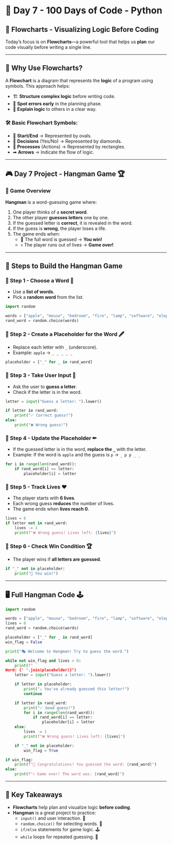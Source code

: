 # 📅 Day 7 - 100 Days of Code - Python

## 🎯 Flowcharts - Visualizing Logic Before Coding

Today’s focus is on **Flowcharts**—a powerful tool that helps us **plan** our code visually before writing a single line. 

---

## 📌 Why Use Flowcharts?
A **Flowchart** is a diagram that represents the **logic** of a program using symbols. This approach helps:
- 🏗 **Structure complex logic** before writing code.
- 🔎 **Spot errors early** in the planning phase.
- 📖 **Explain logic** to others in a clear way.

### 🛠 Basic Flowchart Symbols:
- 🔲 **Start/End** → Represented by ovals.
- 🔹 **Decisions** (Yes/No) → Represented by diamonds.
- 📏 **Processes** (Actions) → Represented by rectangles.
- ➡ **Arrows** → Indicate the flow of logic.

---

## 🎮 Day 7 Project - Hangman Game 🏆

### 📖 Game Overview
**Hangman** is a word-guessing game where:
1. One player thinks of a **secret word**.
2. The other player **guesses letters** one by one.
3. If the guessed letter is **correct**, it is revealed in the word.
4. If the guess is **wrong**, the player loses a life.
5. The game ends when:
   - 🎉 The full word is guessed → **You win!**
   - 💀 The player runs out of lives → **Game over!**

---

## 🔑 Steps to Build the Hangman Game

### 📝 Step 1 - Choose a Word 🎲
- Use a **list of words**.
- Pick a **random word** from the list.

```python
import random

words = ["apple", "mouse", "bedroom", "fire", "lamp", "software", "elephant"]
rand_word = random.choice(words)
```

### 📝 Step 2 - Create a Placeholder for the Word 🖋
- Replace each letter with `_` (underscore).
- Example: `apple` → `_ _ _ _ _`

```python
placeholder = ["_" for _ in rand_word]
```

### 📝 Step 3 - Take User Input 🎤
- Ask the user to **guess a letter**.
- Check if the letter is in the word.

```python
letter = input("Guess a letter: ").lower()

if letter in rand_word:
    print("✅ Correct guess!")
else:
    print("❌ Wrong guess!")
```

### 📝 Step 4 - Update the Placeholder ✏
- If the guessed letter is in the word, **replace the `_`** with the letter.
- Example: If the word is `apple` and the guess is `p` → `_ p p _ _`

```python
for i in range(len(rand_word)):
    if rand_word[i] == letter:
        placeholder[i] = letter
```

### 📝 Step 5 - Track Lives ❤️
- The player starts with **6 lives**.
- Each wrong guess **reduces** the number of lives.
- The game ends when **lives reach 0**.

```python
lives = 6
if letter not in rand_word:
    lives -= 1
    print(f"❌ Wrong guess! Lives left: {lives}")
```

### 📝 Step 6 - Check Win Condition 🏆
- The player wins if **all letters are guessed**.

```python
if "_" not in placeholder:
    print("🎉 You win!")
```

---

## 🖥 Full Hangman Code 🕹

```python
import random

words = ["apple", "mouse", "bedroom", "fire", "lamp", "software", "elephant"]
lives = 6
rand_word = random.choice(words)

placeholder = ["_" for _ in rand_word]
win_flag = False

print("🎭 Welcome to Hangman! Try to guess the word.")

while not win_flag and lives > 0:
    print(f"
Word: {' '.join(placeholder)}")
    letter = input("Guess a letter: ").lower()

    if letter in placeholder:
        print("⚠️ You've already guessed this letter!")
        continue

    if letter in rand_word:
        print("✅ Good guess!")
        for i in range(len(rand_word)):
            if rand_word[i] == letter:
                placeholder[i] = letter
    else:
        lives -= 1
        print(f"❌ Wrong guess! Lives left: {lives}")

    if "_" not in placeholder:
        win_flag = True

if win_flag:
    print(f"🎉 Congratulations! You guessed the word: {rand_word}")
else:
    print(f"💀 Game over! The word was: {rand_word}")
```

---

## 🚀 Key Takeaways
- **Flowcharts** help plan and visualize logic **before coding**.
- **Hangman** is a great project to practice:
  - `input()` and user interaction. 🎤
  - `random.choice()` for selecting words. 🎲
  - `if/else` statements for game logic. 🕹
  - `while` loops for repeated guessing. 🔄


